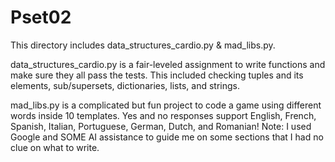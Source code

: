 # Pset02

This directory includes data_structures_cardio.py & mad_libs.py. 

data_structures_cardio.py is a fair-leveled assignment to write functions and make sure they all pass the tests.
This included checking tuples and its elements, sub/supersets, dictionaries, lists, and strings.

mad_libs.py is a complicated but fun project to code a game using different words inside 10 templates.
Yes and no responses support English, French, Spanish, Italian, Portuguese, German, Dutch, and Romanian!
Note: I used Google and SOME AI assistance to guide me on some sections that I had no clue on what to write.